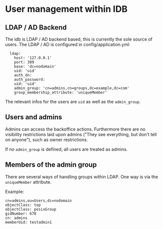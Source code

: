 # User management within IDB

## LDAP / AD Backend

The idb is LDAP / AD backend based, this is currently the sole source of users.
The LDAP / AD is configured in config/application.yml:

```
  ldap:
    host: '127.0.0.1'
    port: 389
    base: 'dc=nodomain'
    uid: 'uid'
    auth_dn: 
    auth_password:
    uid: 'uid'
    admin_group: 'cn=admins,cn=groups,dc=example,dc=com'
    group_membership_attribute: 'uniqueMember'
```

The relevant infos for the users are `uid` as well as the `admin_group`.

## Users and admins

Admins can access the backoffice actions. Furthermore there are no visibility
restrictions laid upon admins ("They see everything, but don't tell on anyone"), 
such as owner restrictions.

If _no_ `admin_group` is defined, all users are treated as admins.

## Members of the admin group

There are several ways of handling groups within LDAP. One way is via the `uniqueMember`
attribute.

Example:

```
cn=admins,ou=Users,dc=nodomain
objectClass: top
objectClass: posixGroup
gidNumber: 678
cn: admins
memberUid: testadmin1
```

